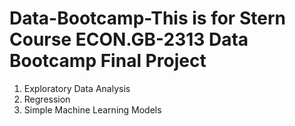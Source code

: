 # Data-Bootcamp-This is for Stern Course ECON.GB-2313 Data Bootcamp Final Project

1. Exploratory Data Analysis 
2. Regression 
3. Simple Machine Learning Models 
